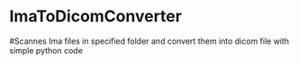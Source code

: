 # ImaToDicomConverter
#Scannes Ima files in specified folder and convert them into dicom file with simple python code
